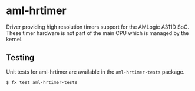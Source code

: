 # aml-hrtimer

Driver providing high resolution timers support for the AMLogic A311D SoC.
These timer hardware is not part of the main CPU which is managed by the kernel.

## Testing

Unit tests for aml-hrtimer are available in the `aml-hrtimer-tests`
package.

```
$ fx test aml-hrtimer-tests
```

